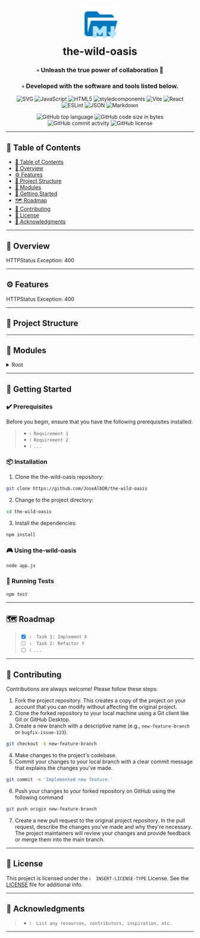 
<div align="center">
<h1 align="center">
<img src="https://raw.githubusercontent.com/PKief/vscode-material-icon-theme/ec559a9f6bfd399b82bb44393651661b08aaf7ba/icons/folder-markdown-open.svg" width="100" />
<br>the-wild-oasis
</h1>
<h3>◦ Unleash the true power of collaboration 🌴</h3>
<h3>◦ Developed with the software and tools listed below.</h3>

<p align="center">
<img src="https://img.shields.io/badge/SVG-FFB13B.svg?style&logo=SVG&logoColor=black" alt="SVG" />
<img src="https://img.shields.io/badge/JavaScript-F7DF1E.svg?style&logo=JavaScript&logoColor=black" alt="JavaScript" />
<img src="https://img.shields.io/badge/HTML5-E34F26.svg?style&logo=HTML5&logoColor=white" alt="HTML5" />
<img src="https://img.shields.io/badge/styledcomponents-DB7093.svg?style&logo=styled-components&logoColor=white" alt="styledcomponents" />
<img src="https://img.shields.io/badge/Vite-646CFF.svg?style&logo=Vite&logoColor=white" alt="Vite" />

<img src="https://img.shields.io/badge/React-61DAFB.svg?style&logo=React&logoColor=black" alt="React" />
<img src="https://img.shields.io/badge/ESLint-4B32C3.svg?style&logo=ESLint&logoColor=white" alt="ESLint" />
<img src="https://img.shields.io/badge/JSON-000000.svg?style&logo=JSON&logoColor=white" alt="JSON" />
<img src="https://img.shields.io/badge/Markdown-000000.svg?style&logo=Markdown&logoColor=white" alt="Markdown" />
</p>
<img src="https://img.shields.io/github/languages/top/JoseAlbDR/the-wild-oasis?style&color=5D6D7E" alt="GitHub top language" />
<img src="https://img.shields.io/github/languages/code-size/JoseAlbDR/the-wild-oasis?style&color=5D6D7E" alt="GitHub code size in bytes" />
<img src="https://img.shields.io/github/commit-activity/m/JoseAlbDR/the-wild-oasis?style&color=5D6D7E" alt="GitHub commit activity" />
<img src="https://img.shields.io/github/license/JoseAlbDR/the-wild-oasis?style&color=5D6D7E" alt="GitHub license" />
</div>

---

## 📒 Table of Contents
- [📒 Table of Contents](#-table-of-contents)
- [📍 Overview](#-overview)
- [⚙️ Features](#-features)
- [📂 Project Structure](#project-structure)
- [🧩 Modules](#modules)
- [🚀 Getting Started](#-getting-started)
- [🗺 Roadmap](#-roadmap)
- [🤝 Contributing](#-contributing)
- [📄 License](#-license)
- [👏 Acknowledgments](#-acknowledgments)

---


## 📍 Overview

HTTPStatus Exception: 400

---

## ⚙️ Features

HTTPStatus Exception: 400

---


## 📂 Project Structure




---

## 🧩 Modules

<details closed><summary>Root</summary>

| File                                                                                                                                 | Summary                                                                                                                                                                                                                                                                                                                                                                                                                                                                                                                                                                                                                                                                                                                                                                                                                                                                                                    |
| ---                                                                                                                                  | ---                                                                                                                                                                                                                                                                                                                                                                                                                                                                                                                                                                                                                                                                                                                                                                                                                                                                                                        |
| [.eslintrc.cjs](https://github.com/JoseAlbDR/the-wild-oasis/blob/main/.eslintrc.cjs)                                                 | The given code snippet exports a configuration object for ESLint, a popular JavaScript linter. It sets up the linting environment for a web browser and the latest ECMAScript version. The code extends recommended configurations for ESLint, React, React JSX runtime, and React hooks. It specifies the ESLint plugin to handle React components and the React version to be used.Additionally, it ignores certain patterns, enables the parsing of module-type sources, and configures specific rules. For example, it warns about unused variables, disables prop-types for React components, and warns about empty code blocks. It also includes the react-refresh plugin to handle HMR (Hot Module Replacement) for React components.Overall, the code provides a thorough configuration for ESLint to enforce best practices and catch possible issues during code development for React projects. |
| [index.html](https://github.com/JoseAlbDR/the-wild-oasis/blob/main/index.html)                                                       | This HTML code snippet sets up the basic structure of a webpage. It includes meta tags, links to fonts, a title, and a script tag to load the main JavaScript file. The content of the webpage will be rendered inside a div element with the id "root".                                                                                                                                                                                                                                                                                                                                                                                                                                                                                                                                                                                                                                                   |
| [vite.config.js](https://github.com/JoseAlbDR/the-wild-oasis/blob/main/vite.config.js)                                               | This code snippet sets up a Vite configuration by defining plugins to be used, with one plugin being React. The defineConfig function is used to export the configuration object for Vite.                                                                                                                                                                                                                                                                                                                                                                                                                                                                                                                                                                                                                                                                                                                 |
| [App.jsx](https://github.com/JoseAlbDR/the-wild-oasis/blob/main/src\App.jsx)                                                         | This code snippet sets up routing and context providers for a React application. It uses React Router DOM for navigation, React Query for handling API requests, and react-hot-toast for displaying toast notifications. The app layout and pages are defined, including protected routes for authenticated access. The code also configures the query client and provides a dark mode context.                                                                                                                                                                                                                                                                                                                                                                                                                                                                                                            |
| [main.jsx](https://github.com/JoseAlbDR/the-wild-oasis/blob/main/src\main.jsx)                                                       | The code initializes a React application by rendering the <App /> component in the "root" element of the webpage. It uses "StrictMode" to highlight potential issues in the application during development. The ReactDOM.createRoot() method is used to create the application root and the render() method is called to render the <App /> component within it.                                                                                                                                                                                                                                                                                                                                                                                                                                                                                                                                           |
| [DarkModeContext.jsx](https://github.com/JoseAlbDR/the-wild-oasis/blob/main/src\context\DarkModeContext.jsx)                         | The code snippet provides a DarkModeContext and DarkModeProvider component to manage dark mode status. It uses the useLocalStorageState hook to store and retrieve the dark mode state. The toggleDarkMode function updates the dark mode state when called. The useDarkMode custom hook retrieves the dark mode state and toggleDarkMode function from the context.                                                                                                                                                                                                                                                                                                                                                                                                                                                                                                                                       |
| [LoginForm.jsx](https://github.com/JoseAlbDR/the-wild-oasis/blob/main/src\features\authentication\LoginForm.jsx)                     | The provided code snippet contains a LoginForm component that renders a form with email and password inputs. It utilizes the react-hook-form library for form state management and validation. The login functionality is handled by the useLogin hook. Upon submission, the form data is sent to the login function, and a loading spinner is displayed on the submit button while the login process is in progress.                                                                                                                                                                                                                                                                                                                                                                                                                                                                                      |
| [LogOut.jsx](https://github.com/JoseAlbDR/the-wild-oasis/blob/main/src\features\authentication\LogOut.jsx)                           | This code snippet defines a functional component called LogOut. It imports ButtonIcon and SpinnerMini components from the UI folder, as well as the HiArrowRightOnRectangle icon from the react-icons library. It also imports the useLogout custom hook from a local file.Inside the function, it calls useLogout to retrieve the isLogingOut state and logout function. It renders a ButtonIcon, and depending on the state value, it displays either a SpinnerMini component or the HiArrowRightOnRectangle icon. The logout function is triggered when the ButtonIcon is clicked. The LogOut component is exported as a default.                                                                                                                                                                                                                                                                       |
| [SignupForm.jsx](https://github.com/JoseAlbDR/the-wild-oasis/blob/main/src\features\authentication\SignupForm.jsx)                   | The code snippet provides a signup form component using React Hook Form. It includes input fields for the user's full name, email, password, and password confirmation. The form validation is handled using the useForm hook and error messages are displayed if there are validation errors. The form submission is handled by calling the signup function from the useSignup hook with the user's information. The form also includes a cancel button and a button to create a new user, which displays a spinner if the user is signing in.                                                                                                                                                                                                                                                                                                                                                            |
| [UpdatePasswordForm.jsx](https://github.com/JoseAlbDR/the-wild-oasis/blob/main/src\features\authentication\UpdatePasswordForm.jsx)   | This code snippet is a React functional component that renders a form for updating a user's password. It uses the `react-hook-form` library for form handling and the `useUpdateUser` custom hook for updating user information. The form contains two password input fields with validation, a cancel button, and an update password button. When the form is submitted, it calls the `updateUser` function and resets the form on success.                                                                                                                                                                                                                                                                                                                                                                                                                                                               |
| [UpdateUserDataForm.jsx](https://github.com/JoseAlbDR/the-wild-oasis/blob/main/src\features\authentication\UpdateUserDataForm.jsx)   | The provided code snippet is a React component that renders a form for updating a user's data. It uses hooks like useState to manage the form state, as well as custom hooks like useUser and useUpdateUser to fetch and update user data. The form includes input fields for email, full name, and an avatar image. It also has buttons to cancel the update and submit it. If an update is in progress, a spinning loader is displayed.                                                                                                                                                                                                                                                                                                                                                                                                                                                                  |
| [useLogin.js](https://github.com/JoseAlbDR/the-wild-oasis/blob/main/src\features\authentication\useLogin.js)                         | This code snippet utilises React Query, React Router, and Toast to handle user login functionality. It makes use of the `useMutation` hook to handle the login operation, including success and error cases. On successful login, it updates the user data in the global query client, displays a success toast message, and navigates to the dashboard. In case of an error, it displays an error toast message.                                                                                                                                                                                                                                                                                                                                                                                                                                                                                          |
| [useLogout.js](https://github.com/JoseAlbDR/the-wild-oasis/blob/main/src\features\authentication\useLogout.js)                       | The provided code snippet defines a custom hook called "useLogout" that handles the logout functionality. It uses react-query hooks to perform a mutation, where the "logoutApi" function is executed. Upon successful logout, it redirects the user to the login page, shows a success toast notification, and removes all queries from the query client. The hook returns the loading state and the logout function.                                                                                                                                                                                                                                                                                                                                                                                                                                                                                     |
| [UserAvatar.jsx](https://github.com/JoseAlbDR/the-wild-oasis/blob/main/src\features\authentication\UserAvatar.jsx)                   | The code snippet provides a custom styled user avatar component. It imports the useUser hook to retrieve user data. The component renders an avatar image with a custom styling. It also displays the user's full name alongside the avatar image. The default image is used if no avatar image is available.                                                                                                                                                                                                                                                                                                                                                                                                                                                                                                                                                                                              |
| [useSignup.js](https://github.com/JoseAlbDR/the-wild-oasis/blob/main/src\features\authentication\useSignup.js)                       | This code snippet defines a custom hook called useSignup, which uses the useMutation hook from the react-query library to handle the signup functionality. It sends a POST request using the signupApi function from the apiAuth service. On success, it displays a success toast message and on error, it displays an error toast message. It returns the loading state (isSigningIn) and the signup function to be used in the component.                                                                                                                                                                                                                                                                                                                                                                                                                                                                |
| [useUpdateUser.js](https://github.com/JoseAlbDR/the-wild-oasis/blob/main/src\features\authentication\useUpdateUser.js)               | This code snippet defines a custom hook, useUpdateUser, that uses a mutation function to update a user's account information. It handles success and error cases by displaying appropriate toast notifications and updating the query data. The hook returns the updateUser function and a boolean indicating if an update is in progress.                                                                                                                                                                                                                                                                                                                                                                                                                                                                                                                                                                 |
| [useUser.js](https://github.com/JoseAlbDR/the-wild-oasis/blob/main/src\features\authentication\useUser.js)                           | The code uses the React Query library to handle data fetching and querying. The useUser hook fetches the current user data using the getCurrentUser function from the apiAuth service. It returns isLoadingUser state to indicate if user data is loading, user data itself, and a boolean flag to check if the user is authenticated based on their role.                                                                                                                                                                                                                                                                                                                                                                                                                                                                                                                                                 |
| [BookingDataBox.jsx](https://github.com/JoseAlbDR/the-wild-oasis/blob/main/src\features\bookings\BookingDataBox.jsx)                 | The code snippet is a React component called `BookingDataBox` that receives a `booking` object as props. It renders a section displaying booking information such as cabin details, guest information, price breakdown, and booking date. The component utilizes various styled components from `styled-components` library and other utility functions for formatting and calculations from external helper files.                                                                                                                                                                                                                                                                                                                                                                                                                                                                                        |
| [BookingDetail.jsx](https://github.com/JoseAlbDR/the-wild-oasis/blob/main/src\features\bookings\BookingDetail.jsx)                   | This code snippet is a React component called "BookingDetail". It imports various UI components and custom hooks. It fetches booking data and renders it along with buttons for different booking statuses. The component also includes a delete modal and a back button. It uses styled-components for styling and react-router-dom for navigation.                                                                                                                                                                                                                                                                                                                                                                                                                                                                                                                                                       |
| [BookingRow.jsx](https://github.com/JoseAlbDR/the-wild-oasis/blob/main/src\features\bookings\BookingRow.jsx)                         | The provided code snippet is a functional component that renders a row in a booking table. It displays information about a booking such as the cabin name, guest details, booking dates, status, and total price. It also provides functionalities like checking in, checking out, and deleting a booking.                                                                                                                                                                                                                                                                                                                                                                                                                                                                                                                                                                                                 |
| [BookingTable.jsx](https://github.com/JoseAlbDR/the-wild-oasis/blob/main/src\features\bookings\BookingTable.jsx)                     | The provided code snippet creates a BookingTable component that fetches bookings data using the useBookings custom hook. It handles loading state and renders a Spinner component if data is still loading. If there are no bookings available, an Empty component is rendered with the resource name. If bookings are available, it renders a Table component with table headers and the booking rows using the BookingRow component. It also includes a Pagination component for navigating the table.                                                                                                                                                                                                                                                                                                                                                                                                   |
| [BookingTableOperations.jsx](https://github.com/JoseAlbDR/the-wild-oasis/blob/main/src\features\bookings\BookingTableOperations.jsx) | The code snippet includes components for filtering and sorting a table. There is a Filter component that allows filtering by status, and a SortBy component that allows sorting by date or amount. These components are wrapped inside a TableOperations component.                                                                                                                                                                                                                                                                                                                                                                                                                                                                                                                                                                                                                                        |
| [useBooking.js](https://github.com/JoseAlbDR/the-wild-oasis/blob/main/src\features\bookings\useBooking.js)                           | The code snippet exports a custom hook called useBooking that utilizes the react-query library. It retrieves a booking details using the provided bookingId parameter from the URL. The hook returns the loading status, booking data, and error state.                                                                                                                                                                                                                                                                                                                                                                                                                                                                                                                                                                                                                                                    |
| [useBookings.js](https://github.com/JoseAlbDR/the-wild-oasis/blob/main/src\features\bookings\useBookings.js)                         | This code snippet uses React Query to handle querying and caching of booking data. It utilizes filter, sort, and pagination functionalities based on search parameters from the URL. It also includes pre-fetching of data for optimized performance. The function returns the loading status, bookings data, error status, and the total count of bookings.                                                                                                                                                                                                                                                                                                                                                                                                                                                                                                                                               |
| [useDeleteBooking.js](https://github.com/JoseAlbDR/the-wild-oasis/blob/main/src\features\bookings\useDeleteBooking.js)               | The provided code snippet implements a custom hook called'useDeleteBooking'. This hook uses react-query to handle deleting a booking from the API. It performs a mutation with the'deleteBookingApi' function, which is triggered by the'deleteBooking' function returned by the hook. If the mutation is successful, it displays a success toast message and invalidates the'bookings' query in the query cache. Finally, it navigates the user to the bookings page.                                                                                                                                                                                                                                                                                                                                                                                                                                     |
| [AddCabin.jsx](https://github.com/JoseAlbDR/the-wild-oasis/blob/main/src\features\cabins\AddCabin.jsx)                               | This code snippet represents a component called AddCabin that renders a Modal component. It includes a Button for triggering the modal to open. The modal contains a CreateCabinForm component, allowing users to create a new cabin.                                                                                                                                                                                                                                                                                                                                                                                                                                                                                                                                                                                                                                                                      |
| [CabinRow-v1.jsx](https://github.com/JoseAlbDR/the-wild-oasis/blob/main/src\features\cabins\CabinRow-v1.jsx)                         | This code snippet defines a component called "CabinRow", which renders a row in a table. It includes styled components for various elements and utilizes hooks for deleting and creating cabin data. It also includes functionality for duplicating cabins and displaying a modal for updating or deleting a cabin.                                                                                                                                                                                                                                                                                                                                                                                                                                                                                                                                                                                        |
| [CabinRow.jsx](https://github.com/JoseAlbDR/the-wild-oasis/blob/main/src\features\cabins\CabinRow.jsx)                               | This code snippet is a React component called "CabinRow" that represents a row in a table, displaying information about a cabin. It uses styled-components for styling and imports icons from react-icons library. It also imports helper functions for formatting currency and custom hooks for deleting and creating cabins. It renders the cabin information and provides options to duplicate, edit, or delete the cabin through modal windows and menus.                                                                                                                                                                                                                                                                                                                                                                                                                                              |
| [CabinTable-v1.jsx](https://github.com/JoseAlbDR/the-wild-oasis/blob/main/src\features\cabins\CabinTable-v1.jsx)                     | This code snippet imports necessary dependencies, defines styled components for a table, and implements a `CabinTable` functional component. It utilizes the `useQuery` hook from React Query to fetch cabin data asynchronously. It renders a loading spinner while fetching the data and displays a table with cabin details once the data is fetched successfully.                                                                                                                                                                                                                                                                                                                                                                                                                                                                                                                                      |
| [CabinTable-v2.jsx](https://github.com/JoseAlbDR/the-wild-oasis/blob/main/src\features\cabins\CabinTable-v2.jsx)                     | The provided code snippet is a React component called CabinTable. It renders a table of cabins fetched from the server using the useCabins hook. It also includes a TableHeader component for the table header and CabinRow components for each cabin entry. If data is still loading, a Spinner component is rendered.                                                                                                                                                                                                                                                                                                                                                                                                                                                                                                                                                                                    |
| [CabinTable.jsx](https://github.com/JoseAlbDR/the-wild-oasis/blob/main/src\features\cabins\CabinTable.jsx)                           | The provided code snippet is a functional component that displays a table of cabins. It fetches cabin data, filters and sorts the cabins based on search parameters, and renders the filtered and sorted cabins in a table format. It also handles loading, error, and empty data states.                                                                                                                                                                                                                                                                                                                                                                                                                                                                                                                                                                                                                  |
| [CabinTableOperations.jsx](https://github.com/JoseAlbDR/the-wild-oasis/blob/main/src\features\cabins\CabinTableOperations.jsx)       | The provided code snippet includes the component "CabinTableOperations" which renders a user interface (UI) component called "TableOperations". Inside the "TableOperations", there are two additional UI components, "Filter" and "SortBy", which allow users to filter and sort data based on different criteria. The Filter component provides options to filter data based on discounts, while the SortBy component provides options to sort data based on different fields such as name, price, and capacity.                                                                                                                                                                                                                                                                                                                                                                                         |
| [CreateCabinForm-v1.jsx](https://github.com/JoseAlbDR/the-wild-oasis/blob/main/src\features\cabins\CreateCabinForm-v1.jsx)           | This code snippet is a React component that represents a form for creating a cabin. It uses various UI components like Input, Form, Button, FileInput, and Textarea. It also uses React Hook Form for handling form inputs and validation. The form data is then submitted using a mutation function from React Query library, which calls an API to add the cabin. After a successful submission, a success toast message is displayed and the form is reset. Any errors during submission are displayed as toast error messages.                                                                                                                                                                                                                                                                                                                                                                         |
| [CreateCabinForm.jsx](https://github.com/JoseAlbDR/the-wild-oasis/blob/main/src\features\cabins\CreateCabinForm.jsx)                 | The provided code snippet is a React component that represents a form for creating or editing a cabin. It uses the react-hook-form library for form handling. The form includes input fields for cabin name, maximum capacity, regular price, discount, description, and cabin photo. It also utilizes custom hooks for creating and updating a cabin. The form includes error handling and submission actions for either creating a new cabin or updating an existing one.                                                                                                                                                                                                                                                                                                                                                                                                                                |
| [DeleteCabin.jsx](https://github.com/JoseAlbDR/the-wild-oasis/blob/main/src\features\cabins\DeleteCabin.jsx)                         | The provided code snippet is a React component called DeleteCabin. It renders a button with a trashcan icon, wrapped in a Modal.Open component that triggers a modal window. When the modal window opens, it displays the ConfirmDelete component, which accepts props for the cabin name, delete confirmation callback, and a disabled state. This component is intended to be used for deleting a cabin and provides a user interface for confirming the deletion.                                                                                                                                                                                                                                                                                                                                                                                                                                       |
| [UpdateCabin.jsx](https://github.com/JoseAlbDR/the-wild-oasis/blob/main/src\features\cabins\UpdateCabin.jsx)                         | The code snippet imports necessary components and renders a button with a pencil icon. When clicked, it opens a modal window with a form to edit a cabin's details. The form receives the cabin data as a prop.                                                                                                                                                                                                                                                                                                                                                                                                                                                                                                                                                                                                                                                                                            |
| [useCabins.js](https://github.com/JoseAlbDR/the-wild-oasis/blob/main/src\features\cabins\useCabins.js)                               | The code snippet utilizes the `useQuery` hook from `react-query` to fetch cabin data from a remote API using the `getCabins` function. It returns an object containing three properties: `isLoading` indicating if the data is being fetched, `cabins` containing the fetched cabin data, and `isError` indicating if there was an error during the fetching process.                                                                                                                                                                                                                                                                                                                                                                                                                                                                                                                                      |
| [useCreateCabin.js](https://github.com/JoseAlbDR/the-wild-oasis/blob/main/src\features\cabins\useCreateCabin.js)                     | The code snippet is a custom hook called `useCreateCabin`. It uses `useMutation` from the `react-query` library to handle creating a new cabin. The `createCabin` function can be called to initiate the mutation. On success, it displays a success toast and triggers a refetch of cabin data to update the component. On error, it displays an error toast. The hook returns an `isCreating` boolean and the `createCabin` function.                                                                                                                                                                                                                                                                                                                                                                                                                                                                    |
| [useDeleteCabin.js](https://github.com/JoseAlbDR/the-wild-oasis/blob/main/src\features\cabins\useDeleteCabin.js)                     | This code snippet defines a custom hook called `useDeleteCabin` that handles the logic for deleting a cabin. It uses `useMutation` from `react-query` to handle the API request for deleting a cabin. Upon success, it displays a success toast message and invalidates the "cabins" query to refetch the data. On error, it displays an error toast message. The hook returns the `isDeleting` loading state and the `deleteCabin` mutation function.                                                                                                                                                                                                                                                                                                                                                                                                                                                     |
| [useUpdateCabin.js](https://github.com/JoseAlbDR/the-wild-oasis/blob/main/src\features\cabins\useUpdateCabin.js)                     | This code snippet defines a custom hook called useUpdateCabin, which utilizes react-query to handle cabin updates. It sets up a mutation for updating a cabin using the addUpdateCabinApi function. Once the mutation is successful, it displays a success message and triggers a refetch of cabin data to rerender the component. If an error occurs, it displays an error message. The hook returns the loading state and the updateCabin function.                                                                                                                                                                                                                                                                                                                                                                                                                                                      |
| [CheckinBooking.jsx](https://github.com/JoseAlbDR/the-wild-oasis/blob/main/src\features\check-in-out\CheckinBooking.jsx)             | The code snippet is a React component that handles the check-in process for a booking. It fetches booking data and settings, allows users to add breakfast and confirm payment, and handles the check-in action. The component includes UI elements like headings, buttons, checkboxes, and a spinner for loading states.                                                                                                                                                                                                                                                                                                                                                                                                                                                                                                                                                                                  |
| [CheckoutButton.jsx](https://github.com/JoseAlbDR/the-wild-oasis/blob/main/src\features\check-in-out\CheckoutButton.jsx)             | This code snippet is creating a CheckoutButton component that allows users to check out a booking. It utilizes the useCheckout hook to get the isCheckingOut status and the checkOutBooking function. When the button is clicked, the handleCheckout function is executed, which calls the checkOutBooking function with the bookingId. The button is disabled when the checkout process is in progress.                                                                                                                                                                                                                                                                                                                                                                                                                                                                                                   |
| [TodayActivity.jsx](https://github.com/JoseAlbDR/the-wild-oasis/blob/main/src\features\check-in-out\TodayActivity.jsx)               | This code snippet defines a React component called "Today" which renders a styled container with a heading. The container has a background color, border, and padding. It also contains a list with scroll functionality and a styled paragraph for displaying a message when no activity is present. The component is exported as the default export.                                                                                                                                                                                                                                                                                                                                                                                                                                                                                                                                                     |
| [TodayItem.jsx](https://github.com/JoseAlbDR/the-wild-oasis/blob/main/src\features\check-in-out\TodayItem.jsx)                       | The code snippet uses the styled-components library to create a styled li element called StyledTodayItem. It defines a grid layout with specific column widths, sets font size and padding, and adds border styles. It also adds a Guest styled div within the StyledTodayItem.                                                                                                                                                                                                                                                                                                                                                                                                                                                                                                                                                                                                                            |
| [useCheckIn.js](https://github.com/JoseAlbDR/the-wild-oasis/blob/main/src\features\check-in-out\useCheckIn.js)                       | The code snippet is a custom hook called "useCheckIn" that facilitates the check-in functionality for a booking. It utilizes the React Query library to handle mutations. When the check-in is successful, it displays a success message using the react-hot-toast library, invalidates all active queries, and navigates to the homepage. Any errors during the check-in process are displayed as error messages.                                                                                                                                                                                                                                                                                                                                                                                                                                                                                         |
| [useCheckout.js](https://github.com/JoseAlbDR/the-wild-oasis/blob/main/src\features\check-in-out\useCheckout.js)                     | The provided code snippet enables the use of a checkout feature in a React application. It utilizes the react-query library by using the useMutation and useQueryClient hooks. It defines a mutation function to update a booking status to "checked-out" and provides success and error callbacks. When the mutation is successful, it displays a success toast notification, invalidates the active queries, and updates the UI accordingly. Finally, it returns the status and function for checking out a booking.                                                                                                                                                                                                                                                                                                                                                                                     |
| [DashboardBox.jsx](https://github.com/JoseAlbDR/the-wild-oasis/blob/main/src\features\dashboard\DashboardBox.jsx)                    | The code snippet defines a styled component called "DashboardBox" using the CSS-in-JS library, styled-components. It creates a box with a grey background, border, and rounded corners. It has padding, flexbox properties for column direction, and a gap between child elements. It serves as a reusable component for building dashboard layouts.                                                                                                                                                                                                                                                                                                                                                                                                                                                                                                                                                       |
| [DashboardFilter.jsx](https://github.com/JoseAlbDR/the-wild-oasis/blob/main/src\features\dashboard\DashboardFilter.jsx)              | The code snippet exports and renders a DashboardFilter component, which utilizes the Filter component imported from the'ui/Filter' module. The DashboardFilter component displays a filter with three options: Last 7 days, Last 30 days, and Last 90 days. The selected option is determined by the'filterField' prop, which is set to'last'.                                                                                                                                                                                                                                                                                                                                                                                                                                                                                                                                                             |
| [DashboardLayout.jsx](https://github.com/JoseAlbDR/the-wild-oasis/blob/main/src\features\dashboard\DashboardLayout.jsx)              | This code snippet uses the styled-components library to define a CSS-in-JS styled div component. It sets the display property to grid and defines a 4-column grid layout. The grid also has three rows, with the second row having a fixed height of 34rem. The gap between grid items is set to 2.4rem.                                                                                                                                                                                                                                                                                                                                                                                                                                                                                                                                                                                                   |
| [DurationChart.jsx](https://github.com/JoseAlbDR/the-wild-oasis/blob/main/src\features\dashboard\DurationChart.jsx)                  | The code snippet defines a styled component called ChartBox, which represents a styled container element. It also includes two arrays, startDataLight and startDataDark, which contain data for a chart. The prepareData function is used to manipulate the data and return a new array based on a given input array of stays.                                                                                                                                                                                                                                                                                                                                                                                                                                                                                                                                                                             |
| [SalesChart.jsx](https://github.com/JoseAlbDR/the-wild-oasis/blob/main/src\features\dashboard\SalesChart.jsx)                        | The code snippet imports styled components and a DashboardBox component. It then creates a styled component called StyledSalesChart by applying custom styles to the DashboardBox component. It also defines fake data for sales and extra sales. Lastly, it sets colors based on the dark mode flag.                                                                                                                                                                                                                                                                                                                                                                                                                                                                                                                                                                                                      |
| [Stat.jsx](https://github.com/JoseAlbDR/the-wild-oasis/blob/main/src\features\dashboard\Stat.jsx)                                    | This code snippet defines a reusable component called "Stat" using the styled-components library. The component consists of a styled div with a grid layout and three nested styled components: Icon, Title, and Value. Each component has its own styling properties. The Stat component takes in props for icon, title, value, and color, and renders them within the styled div.                                                                                                                                                                                                                                                                                                                                                                                                                                                                                                                        |
| [UpdateSettingsForm.jsx](https://github.com/JoseAlbDR/the-wild-oasis/blob/main/src\features\settings\UpdateSettingsForm.jsx)         | The code snippet provides a form for updating various settings. It utilizes custom hooks for fetching and updating settings. The form disables inputs if settings are being updated or loading, populates inputs with default values from settings, and triggers an update when inputs are blurred. A loader is displayed while settings are being fetched.                                                                                                                                                                                                                                                                                                                                                                                                                                                                                                                                                |
| [useSettings.js](https://github.com/JoseAlbDR/the-wild-oasis/blob/main/src\features\settings\useSettings.js)                         | This code snippet utilizes the useQuery hook from the @tanstack/react-query library to fetch settings data from an API. It manages loading, settings, and error states, and returns them as an object. It encapsulates the functionality of retrieving and handling settings data.                                                                                                                                                                                                                                                                                                                                                                                                                                                                                                                                                                                                                         |
| [useUpdateSettings.js](https://github.com/JoseAlbDR/the-wild-oasis/blob/main/src\features\settings\useUpdateSettings.js)             | This code snippet offers a custom hook called useUpdateSetting, which handles the process of updating a setting and displaying success/error notifications. It uses the react-query library for making the mutation call and managing the state. The onSuccess callback updates the UI with a success toast message and triggers a refetch of the data to render the component. The onError callback displays an error toast message. The hook returns the `isUpdating` boolean to indicate if the update is in progress and the `updateSetting` function for initiating the update.                                                                                                                                                                                                                                                                                                                       |
| [useCloseModal.js](https://github.com/JoseAlbDR/the-wild-oasis/blob/main/src\hooks\useCloseModal.js)                                 | The code snippet defines a custom React hook called useCloseModal. It takes a handler function as a parameter to be called when a click event occurs outside of a specific modal component. It also takes an optional parameter to determine whether the click event should be listened for in the capturing phase or not.Inside the useEffect hook, a click event listener is added to the document. When a click event happens, the code checks if the event target is not within the modal component. If it is not, the handler function is called.Finally, the useEffect hook returns a modalRef (a reference to the modal component) that can be used within other React components.                                                                                                                                                                                                                  |
| [useLocalStorageState.js](https://github.com/JoseAlbDR/the-wild-oasis/blob/main/src\hooks\useLocalStorageState.js)                   | This code snippet defines a custom hook called useLocalStorageState that provides a persistent state by synchronizing a value with the localStorage. It initializes the state with a value stored in localStorage (if available) or with an initial value. It also updates the localStorage with the new value whenever the state changes. Finally, it returns the current value and a function to update it.                                                                                                                                                                                                                                                                                                                                                                                                                                                                                              |
| [useMoveBack.js](https://github.com/JoseAlbDR/the-wild-oasis/blob/main/src\hooks\useMoveBack.js)                                     | The provided code snippet defines a custom hook named `useMoveBack`, which uses the `useNavigate` hook from the `react-router-dom` library. It returns a function that navigates the user back one step in their browsing history when called.                                                                                                                                                                                                                                                                                                                                                                                                                                                                                                                                                                                                                                                             |
| [useUrl.js](https://github.com/JoseAlbDR/the-wild-oasis/blob/main/src\hooks\useUrl.js)                                               | The code snippet provides a custom hook called "useUrl" that helps in managing URL parameters in a React application. It uses the react-router-dom library's useSearchParams hook to access and modify the query parameters in the URL.-The getUrl function retrieves the value of a specified query parameter from the URL, using a provided default value if not found.-The setUrl function allows updating the value of a specified query parameter in the URL, modifying it and triggering a refresh.                                                                                                                                                                                                                                                                                                                                                                                                  |
| [Account.jsx](https://github.com/JoseAlbDR/the-wild-oasis/blob/main/src\pages\Account.jsx)                                           | The code snippet creates a component called "Account" that displays a heading and two forms for updating user data and password. It imports other components for the UI and feature functionalities.                                                                                                                                                                                                                                                                                                                                                                                                                                                                                                                                                                                                                                                                                                       |
| [Booking.jsx](https://github.com/JoseAlbDR/the-wild-oasis/blob/main/src\pages\Booking.jsx)                                           | The code snippet exports a function component called "Booking", which renders the "BookingDetail" component from the bookings feature.                                                                                                                                                                                                                                                                                                                                                                                                                                                                                                                                                                                                                                                                                                                                                                     |
| [Bookings.jsx](https://github.com/JoseAlbDR/the-wild-oasis/blob/main/src\pages\Bookings.jsx)                                         | This code exports a component called Bookings, which renders a heading and a table containing booking data. It includes other custom components such as Heading, Row, BookingTable, and BookingTableOperations to achieve the desired functionality.                                                                                                                                                                                                                                                                                                                                                                                                                                                                                                                                                                                                                                                       |
| [Cabins.jsx](https://github.com/JoseAlbDR/the-wild-oasis/blob/main/src\pages\Cabins.jsx)                                             | The code snippet represents a component called "Cabins" which displays a heading "All cabins" along with operations related to the cabin table. It also renders a table to display cabin information and a form to add a new cabin.                                                                                                                                                                                                                                                                                                                                                                                                                                                                                                                                                                                                                                                                        |
| [Checkin.jsx](https://github.com/JoseAlbDR/the-wild-oasis/blob/main/src\pages\Checkin.jsx)                                           | This code is importing and rendering the CheckinBooking component within the Checkin function component. The Checkin component serves as a wrapper for the CheckinBooking component, allowing it to be easily reused and rendered in other parts of the application.                                                                                                                                                                                                                                                                                                                                                                                                                                                                                                                                                                                                                                       |
| [Dashboard.jsx](https://github.com/JoseAlbDR/the-wild-oasis/blob/main/src\pages\Dashboard.jsx)                                       | The code snippet is a functional component that renders a dashboard containing a Heading component with the text "Dashboard" and a paragraph element containing the text "TEST". The Dashboard component is exported as the default export.                                                                                                                                                                                                                                                                                                                                                                                                                                                                                                                                                                                                                                                                |
| [Login.jsx](https://github.com/JoseAlbDR/the-wild-oasis/blob/main/src\pages\Login.jsx)                                               | The provided code snippet is a React component that represents a login page layout. It uses styled-components to define the layout styles. It includes a logo, a heading, and a login form as its children components. This layout is designed to be responsive and has a minimum height of the viewport.                                                                                                                                                                                                                                                                                                                                                                                                                                                                                                                                                                                                  |
| [PageNotFound.jsx](https://github.com/JoseAlbDR/the-wild-oasis/blob/main/src\pages\PageNotFound.jsx)                                 | This code creates a PageNotFound component that displays a styled page with a message and a button. It uses styled-components and a custom hook called useMoveBack. When the button is clicked, it calls the moveBack function from the custom hook.                                                                                                                                                                                                                                                                                                                                                                                                                                                                                                                                                                                                                                                       |
| [Settings.jsx](https://github.com/JoseAlbDR/the-wild-oasis/blob/main/src\pages\Settings.jsx)                                         | This code snippet exports a component called "Settings", which displays a heading and a form for updating hotel settings within a "Row" container component.                                                                                                                                                                                                                                                                                                                                                                                                                                                                                                                                                                                                                                                                                                                                               |
| [Users.jsx](https://github.com/JoseAlbDR/the-wild-oasis/blob/main/src\pages\Users.jsx)                                               | The code snippet imports the SignupForm and Heading components. It then defines a NewUsers functional component that displays a heading and renders the SignupForm component. This component is responsible for allowing users to create a new account.                                                                                                                                                                                                                                                                                                                                                                                                                                                                                                                                                                                                                                                    |
| [apiAuth.js](https://github.com/JoseAlbDR/the-wild-oasis/blob/main/src\services\apiAuth.js)                                          | The provided code snippet exports functions for user authentication and profile management using the Supabase API. It includes functions for user signup, login, retrieving the current user, logout, and updating user information, including the user's password, full name, and avatar. It also handles uploading the avatar to Supabase storage and updating the user's avatar in their profile.                                                                                                                                                                                                                                                                                                                                                                                                                                                                                                       |
| [apiBookings.js](https://github.com/JoseAlbDR/the-wild-oasis/blob/main/src\services\apiBookings.js)                                  | This code snippet provides functions to interact with a Supabase database, allowing users to retrieve, create, update, and delete bookings. It also includes functions to retrieve bookings based on specific criteria such as date and activity status.                                                                                                                                                                                                                                                                                                                                                                                                                                                                                                                                                                                                                                                   |
| [apiCabins.js](https://github.com/JoseAlbDR/the-wild-oasis/blob/main/src\services\apiCabins.js)                                      | This code snippet provides functionalities for retrieving, deleting, and adding/updating cabins using Supabase. It fetches cabins data, deletes a cabin by ID, and creates/updates a cabin with an image. Additionally, it handles image uploading using Supabase storage. The functions throw appropriate error messages if there are any issues with these operations.                                                                                                                                                                                                                                                                                                                                                                                                                                                                                                                                   |
| [apiSettings.js](https://github.com/JoseAlbDR/the-wild-oasis/blob/main/src\services\apiSettings.js)                                  | The provided code snippet consists of two functions.-The `getSettings()` function retrieves the settings data from a Supabase database by querying the "settings" table and returns the data. If an error occurs, it throws an error message.-The `updateSetting()` function updates a specific setting in the Supabase database by taking in a newSetting object, clearing any pending setting updates, and executing an update query on the "settings" table. It then returns the updated data. If an error occurs, it throws an error message.                                                                                                                                                                                                                                                                                                                                                          |
| [supabase.js](https://github.com/JoseAlbDR/the-wild-oasis/blob/main/src\services\supabase.js)                                        | Exception:                                                                                                                                                                                                                                                                                                                                                                                                                                                                                                                                                                                                                                                                                                                                                                                                                                                                                                 |
| [GlobalStyles.js](https://github.com/JoseAlbDR/the-wild-oasis/blob/main/src\styles\GlobalStyles.js)                                  | This code snippet defines global styles using styled-components. It sets color variables, shadows, and border radius, and applies styles to various HTML elements. It also includes styles for dark mode. The code allows for easy customization and consistent styling throughout the application.                                                                                                                                                                                                                                                                                                                                                                                                                                                                                                                                                                                                        |
| [AppLayout.jsx](https://github.com/JoseAlbDR/the-wild-oasis/blob/main/src\ui\AppLayout.jsx)                                          | The code snippet defines an "AppLayout" component that includes a header, sidebar, and a main content area. It uses styled components for styling. The main content area contains a container component that wraps the dynamic content rendered using the React Router "Outlet" component.                                                                                                                                                                                                                                                                                                                                                                                                                                                                                                                                                                                                                 |
| [Button.jsx](https://github.com/JoseAlbDR/the-wild-oasis/blob/main/src\ui\Button.jsx)                                                | This code snippet defines a styled button component using styled-components library. It provides different sizes and variations, i.e. primary, secondary, and danger. The default variation is set to primary and the default size is set to medium. The component uses CSS-in-JS to apply the selected size and variation styles to the button element.                                                                                                                                                                                                                                                                                                                                                                                                                                                                                                                                                   |
| [ButtonGroup.jsx](https://github.com/JoseAlbDR/the-wild-oasis/blob/main/src\ui\ButtonGroup.jsx)                                      | The code snippet defines a styled-components component called ButtonGroup. It is a styled div that uses flexbox to display its child elements with a gap of 1.2rem, and aligns them to the right of the container.                                                                                                                                                                                                                                                                                                                                                                                                                                                                                                                                                                                                                                                                                         |
| [ButtonIcon.jsx](https://github.com/JoseAlbDR/the-wild-oasis/blob/main/src\ui\ButtonIcon.jsx)                                        | The code snippet provides a styled button component, ButtonIcon, using styled-components. It has no background or border, padding, rounded border radius, and transitions on all properties for a smooth hover effect. It also contains an SVG icon with specific styling.                                                                                                                                                                                                                                                                                                                                                                                                                                                                                                                                                                                                                                 |
| [ButtonText.jsx](https://github.com/JoseAlbDR/the-wild-oasis/blob/main/src\ui\ButtonText.jsx)                                        | This code snippet is a styled-components component that creates a button with customizable styling. It sets the text color, font weight, alignment, transition, and border properties. On hover or active states, the text color changes. The component is exportable for use throughout the application.                                                                                                                                                                                                                                                                                                                                                                                                                                                                                                                                                                                                  |
| [Checkbox.jsx](https://github.com/JoseAlbDR/the-wild-oasis/blob/main/src\ui\Checkbox.jsx)                                            | This code snippet defines a reusable Checkbox component using styled-components. It renders a checkbox input and a label, providing options for setting the checked state, handling onChange events, specifying disabled state, and adding a unique ID. The component is styled to have a flex layout with specified dimensions and appearance.                                                                                                                                                                                                                                                                                                                                                                                                                                                                                                                                                            |
| [ConfirmDelete.jsx](https://github.com/JoseAlbDR/the-wild-oasis/blob/main/src\ui\ConfirmDelete.jsx)                                  | This code snippet is defining a React component called `ConfirmDelete`. It uses the `styled-components` library to style the component. The component renders a confirmation message, with a heading, paragraph, and two buttons for canceling or confirming a delete operation. The component accepts props for the resource name, confirmation and cancel actions, as well as styling and state for the buttons.                                                                                                                                                                                                                                                                                                                                                                                                                                                                                         |
| [DarkModeToggle.jsx](https://github.com/JoseAlbDR/the-wild-oasis/blob/main/src\ui\DarkModeToggle.jsx)                                | This code snippet renders a button icon that represents the current Dark Mode state. It imports the `useDarkMode` hook from a Dark Mode context and receives the `isDarkMode` flag and the `toggleDarkMode` function. The button icon switches between a moon icon and a sun icon, depending on the Dark Mode state. Clicking on the icon triggers the `toggleDarkMode` function to switch the Dark Mode state.                                                                                                                                                                                                                                                                                                                                                                                                                                                                                            |
| [DataItem.jsx](https://github.com/JoseAlbDR/the-wild-oasis/blob/main/src\ui\DataItem.jsx)                                            | This code snippet defines a component called DataItem that displays a label, an icon, and some children components. It utilizes the styled-components library to create styled UI elements, such as a container div and a label span with specified styles. The DataItem component renders these styled elements with the provided icon, label, and children props.                                                                                                                                                                                                                                                                                                                                                                                                                                                                                                                                        |
| [Empty.jsx](https://github.com/JoseAlbDR/the-wild-oasis/blob/main/src\ui\Empty.jsx)                                                  | The code snippet exports a functional component named Empty. It takes a prop named "resource" and returns a <p> element with a message indicating that no resource could be found, with the specific resource name dynamically inserted into the message.                                                                                                                                                                                                                                                                                                                                                                                                                                                                                                                                                                                                                                                  |
| [ErrorFallback.jsx](https://github.com/JoseAlbDR/the-wild-oasis/blob/main/src\ui\ErrorFallback.jsx)                                  | The code snippet defines two styled components using styled-components library.-StyledErrorFallback component sets styles for a main container, including height, background color, and flex layout.-Box component styles a box container, with background color, border, padding, flex properties, and styling for heading and paragraph elements.                                                                                                                                                                                                                                                                                                                                                                                                                                                                                                                                                        |
| [FileInput.jsx](https://github.com/JoseAlbDR/the-wild-oasis/blob/main/src\ui\FileInput.jsx)                                          | The provided code snippet creates a styled file input component using styled-components library. It sets the font size and border radius of the input element. It also styles the file selector button with custom font, padding, color, and background. The hover effect changes the background color. The component is exported for use in other modules.                                                                                                                                                                                                                                                                                                                                                                                                                                                                                                                                                |
| [Filter.jsx](https://github.com/JoseAlbDR/the-wild-oasis/blob/main/src\ui\Filter.jsx)                                                | This code snippet defines a styled filter component. It uses styled-components and react-router-dom to create a filter UI with buttons. The filter component manages state using the useSearchParams and useUrl hooks, and updates the URLSearchParams object based on user interaction. The buttons change their styles based on their active state and handle click events to update the filter value.                                                                                                                                                                                                                                                                                                                                                                                                                                                                                                   |
| [Flag.jsx](https://github.com/JoseAlbDR/the-wild-oasis/blob/main/src\ui\Flag.jsx)                                                    | The code defines a styled component called "Flag" that is an image with a maximum width of 2rem, a border radius, and a border.                                                                                                                                                                                                                                                                                                                                                                                                                                                                                                                                                                                                                                                                                                                                                                            |
| [Form.jsx](https://github.com/JoseAlbDR/the-wild-oasis/blob/main/src\ui\Form.jsx)                                                    | The code snippet exports a styled form component using the "styled-components" library. It accepts a "type" prop to define different styles. If "type" is "regular", it applies padding, background color, border, and border radius styles. If "type" is "modal", it sets the width to be 80rem. Other common styles like overflow and font size are applied to both "regular" and "modal" types. The default type is "regular".                                                                                                                                                                                                                                                                                                                                                                                                                                                                          |
| [FormRow.jsx](https://github.com/JoseAlbDR/the-wild-oasis/blob/main/src\ui\FormRow.jsx)                                              | The code snippet defines a styled component called `StyledFormRow` that represents a form row. It sets up the layout using grid, includes responsive padding and border styles, and includes special styles for form rows containing buttons. Additionally, it defines `Label` and `Error` styled components. The `FormRow` function component can be used to render a form row, including an optional label, child content, and an error message.                                                                                                                                                                                                                                                                                                                                                                                                                                                         |
| [FormRowVertical.jsx](https://github.com/JoseAlbDR/the-wild-oasis/blob/main/src\ui\FormRowVertical.jsx)                              | This code snippet defines a styled component called "StyledFormRow" that displays its children in a vertical column layout with defined styling. It also defines two additional styled components, "Label" and "Error", for displaying labels and error messages. The main function, "FormRowVertical", renders the "StyledFormRow" component along with an optional label and error message. Overall, this code snippet provides a reusable component for creating vertical form rows with custom styling.                                                                                                                                                                                                                                                                                                                                                                                                |
| [Header.jsx](https://github.com/JoseAlbDR/the-wild-oasis/blob/main/src\ui\Header.jsx)                                                | This code snippet exports the'Header' component, which represents a header section of a web page. It renders a styled header with a UserAvatar component on the left and a HeaderMenu component on the right. The header has specific styles applied to it using styled-components.                                                                                                                                                                                                                                                                                                                                                                                                                                                                                                                                                                                                                        |
| [HeaderMenu.jsx](https://github.com/JoseAlbDR/the-wild-oasis/blob/main/src\ui\HeaderMenu.jsx)                                        | The code snippet defines the HeaderMenu component, which includes a styled list of menu items. It contains a user icon button that navigates to the account page when clicked, a dark mode toggle button, and a log out button. The component uses relevant imports and hooks from React and styled-components libraries to achieve the desired functionalities.                                                                                                                                                                                                                                                                                                                                                                                                                                                                                                                                           |
| [Heading.jsx](https://github.com/JoseAlbDR/the-wild-oasis/blob/main/src\ui\Heading.jsx)                                              | The code snippet imports the `css` and `styled` functions from `styled-components` library. It defines different CSS styles for different heading types (h1, h2, h3, h4), and exports a custom `Heading` component that applies the corresponding styles based on the `as` prop value. The `Heading` component also has a predefined line-height of 1.4.                                                                                                                                                                                                                                                                                                                                                                                                                                                                                                                                                   |
| [Input.jsx](https://github.com/JoseAlbDR/the-wild-oasis/blob/main/src\ui\Input.jsx)                                                  | This code snippet exports a styled input component using the styled-components library. It applies specific styles such as border, background color, border-radius, box shadow, and padding to the input element.                                                                                                                                                                                                                                                                                                                                                                                                                                                                                                                                                                                                                                                                                          |
| [Logo.jsx](https://github.com/JoseAlbDR/the-wild-oasis/blob/main/src\ui\Logo.jsx)                                                    | This code snippet implements a Logo component that displays a logo image. The component uses styled-components library to style the logo container and image height. It also utilizes the useDarkMode function from a DarkModeContext to determine whether to display the dark or light version of the logo image.                                                                                                                                                                                                                                                                                                                                                                                                                                                                                                                                                                                         |
| [MainNav.jsx](https://github.com/JoseAlbDR/the-wild-oasis/blob/main/src\ui\MainNav.jsx)                                              | The code snippet provides a navigation menu component with styled links and icons. It uses styled-components and react-icons libraries for styling and rendering the navigation options, which include Home, Bookings, Cabins, Users, and Settings. The active link is styled differently, and the icons have hover and active state effects.                                                                                                                                                                                                                                                                                                                                                                                                                                                                                                                                                              |
| [Menus.jsx](https://github.com/JoseAlbDR/the-wild-oasis/blob/main/src\ui\Menus.jsx)                                                  | This code snippet defines a reusable component called "Menus" that enables the creation of dropdown menus. It utilizes styled components and various React hooks such as useState and useContext. The Menus component manages the state of the open menu and its position, while the Toggle component handles the click event to open or close the menu. The List component renders the menu content using React portal, and the Button component represents items within the menu.                                                                                                                                                                                                                                                                                                                                                                                                                        |
| [Modal-v1.jsx](https://github.com/JoseAlbDR/the-wild-oasis/blob/main/src\ui\Modal-v1.jsx)                                            | This code snippet defines a `Modal` component that creates a fixed position modal overlay with a custom styled container for its content. The modal includes a close button and supports closing the modal when clicking outside of it. The `Modal` component uses the `createPortal` function to render the modal as a direct child of the document body.                                                                                                                                                                                                                                                                                                                                                                                                                                                                                                                                                 |
| [Modal.jsx](https://github.com/JoseAlbDR/the-wild-oasis/blob/main/src\ui\Modal.jsx)                                                  | This code snippet defines a Modal component that can be used to create modal windows in a React application. It provides functionality to open and close modal windows using a Context API. It also includes styled components for the modal window and overlay, as well as helper components for opening and displaying modal windows.                                                                                                                                                                                                                                                                                                                                                                                                                                                                                                                                                                    |
| [Pagination.jsx](https://github.com/JoseAlbDR/the-wild-oasis/blob/main/src\ui\Pagination.jsx)                                        | This code snippet implements a Pagination component in a React application. It uses styled-components for styling and react-router-dom for managing URL search parameters. The component calculates the current page and total page count based on the provided "count" prop. It enables navigation to the previous and next pages and updates the URL search parameter accordingly. The component also displays information about the current page range and result count.                                                                                                                                                                                                                                                                                                                                                                                                                                |
| [ProtectedRoute.jsx](https://github.com/JoseAlbDR/the-wild-oasis/blob/main/src\ui\ProtectedRoute.jsx)                                | This code snippet defines a React component called ProtectedRoute. It ensures that the user is authenticated before rendering the children components. It uses the useUser hook to check the authentication status, redirects to the login page if not authenticated, shows a spinner during loading, and renders the app if authenticated. The useNavigate hook is used for navigation.                                                                                                                                                                                                                                                                                                                                                                                                                                                                                                                   |
| [Row.jsx](https://github.com/JoseAlbDR/the-wild-oasis/blob/main/src\ui\Row.jsx)                                                      | The code snippet defines a flexible `Row` component using styled-components. When the `type` prop is set to "horizontal", the component applies a CSS style for horizontal layout with space-between alignment. When `type` is set to "vertical", the component applies a CSS style for vertical layout with a gap of 1.6rem between child elements. By default, the `Row` component uses a vertical layout.                                                                                                                                                                                                                                                                                                                                                                                                                                                                                               |
| [Select.jsx](https://github.com/JoseAlbDR/the-wild-oasis/blob/main/src\ui\Select.jsx)                                                | The provided code snippet defines a styled select component using "styled-components". It sets various CSS properties like font-size, padding, border, border-radius, background-color, font-weight, and box-shadow. The component takes in options, value, onChange, and additional props. It renders a select element with the provided options, value, and onChange handler.                                                                                                                                                                                                                                                                                                                                                                                                                                                                                                                            |
| [SideBar.jsx](https://github.com/JoseAlbDR/the-wild-oasis/blob/main/src\ui\SideBar.jsx)                                              | The code snippet defines the SideBar component, which renders a sidebar for a UI layout. It utilizes styled-components to style the sidebar with a gray background color, padding, and a border. The component includes Logo, MainNav, and Uploader components rendered within the sidebar.                                                                                                                                                                                                                                                                                                                                                                                                                                                                                                                                                                                                                |
| [SortBy.jsx](https://github.com/JoseAlbDR/the-wild-oasis/blob/main/src\ui\SortBy.jsx)                                                | The code snippet imports a custom Select component and a custom hook called "useUrl". It exports a function component called SortBy, which renders the Select component with the passed options as props. It also uses the useUrl hook to manage the URL state. Whenever the Select value changes, it updates the URL using the setUrl function. The SortBy component functions as a controlled component that allows the user to select a sorting option.                                                                                                                                                                                                                                                                                                                                                                                                                                                 |
| [Spinner.jsx](https://github.com/JoseAlbDR/the-wild-oasis/blob/main/src\ui\Spinner.jsx)                                              | The code snippet defines a Spinner component using styled-components. It creates a rotating circular element with a gradient background and applies a radial mask for partial transparency. The animation is infinite and linear.                                                                                                                                                                                                                                                                                                                                                                                                                                                                                                                                                                                                                                                                          |
| [SpinnerMini.jsx](https://github.com/JoseAlbDR/the-wild-oasis/blob/main/src\ui\SpinnerMini.jsx)                                      | This code snippet is a styled component that creates a spinning loader icon using the "BiLoaderAlt" icon from the "react-icons/bi" package. The icon is styled to have a width and height of 2.4rem, and it animates using the "rotate" keyframe animation, which rotates the icon 360 degrees in 1.5 seconds, running infinitely in a linear motion. The component is then exported as "SpinnerMini".                                                                                                                                                                                                                                                                                                                                                                                                                                                                                                     |
| [Table.jsx](https://github.com/JoseAlbDR/the-wild-oasis/blob/main/src\ui\Table.jsx)                                                  | The code snippet provides a styled component library for creating tables in a React application. It consists of components for table, header, row, body, and footer. The components handle the styling and layout of the table elements, and can be customized using props and context. It also includes handling for empty data and dynamically changing columns.                                                                                                                                                                                                                                                                                                                                                                                                                                                                                                                                         |
| [TableOperations.jsx](https://github.com/JoseAlbDR/the-wild-oasis/blob/main/src\ui\TableOperations.jsx)                              | The code exports a styled div component named TableOperations. It uses the'styled-components' library to apply CSS styles, displaying the div as a flex container with aligned center items and a gap of 1.6rem between them.                                                                                                                                                                                                                                                                                                                                                                                                                                                                                                                                                                                                                                                                              |
| [Tag.jsx](https://github.com/JoseAlbDR/the-wild-oasis/blob/main/src\ui\Tag.jsx)                                                      | The code snippet provides a styled-component called "Tag". It defines the visual styling for a customized span element that is mostly used for displaying tags. The component accepts a "type" prop, which dynamically applies appropriate color and background-color styles based on the prop value.                                                                                                                                                                                                                                                                                                                                                                                                                                                                                                                                                                                                      |
| [Textarea.jsx](https://github.com/JoseAlbDR/the-wild-oasis/blob/main/src\ui\Textarea.jsx)                                            | This code snippet defines a Textarea component using the styled-components library. The component applies CSS styles, sets the padding, border, background color, box shadow, width, and height of the textarea. It is then exported for use in other modules.                                                                                                                                                                                                                                                                                                                                                                                                                                                                                                                                                                                                                                             |
| [constants.js](https://github.com/JoseAlbDR/the-wild-oasis/blob/main/src\utils\constants.js)                                         | The code snippet defines a constant variable PAGE_SIZE set to 10. This value can be used to determine the number of items to showcase on a single page in a pagination system.                                                                                                                                                                                                                                                                                                                                                                                                                                                                                                                                                                                                                                                                                                                             |
| [helpers.js](https://github.com/JoseAlbDR/the-wild-oasis/blob/main/src\utils\helpers.js)                                             | The code snippet provides several utility functions for working with dates and currencies. The functions include subtractDates, which calculates the difference in days between two dates; formatDistanceFromNow, which returns the distance between a given date and the current date in a human-readable format; getToday, which returns the current date as an ISO string with options to set it to the end of the day; and formatCurrency, which formats a value as a currency in USD.                                                                                                                                                                                                                                                                                                                                                                                                                 |

</details>

---

## 🚀 Getting Started

### ✔️ Prerequisites

Before you begin, ensure that you have the following prerequisites installed:
> - `ℹ️ Requirement 1`
> - `ℹ️ Requirement 2`
> - `ℹ️ ...`

### 📦 Installation

1. Clone the the-wild-oasis repository:
```sh
git clone https://github.com/JoseAlbDR/the-wild-oasis
```

2. Change to the project directory:
```sh
cd the-wild-oasis
```

3. Install the dependencies:
```sh
npm install
```

### 🎮 Using the-wild-oasis

```sh
node app.js
```

### 🧪 Running Tests
```sh
npm test
```

---


## 🗺 Roadmap

> - [X] `ℹ️  Task 1: Implement X`
> - [ ] `ℹ️  Task 2: Refactor Y`
> - [ ] `ℹ️ ...`


---

## 🤝 Contributing

Contributions are always welcome! Please follow these steps:
1. Fork the project repository. This creates a copy of the project on your account that you can modify without affecting the original project.
2. Clone the forked repository to your local machine using a Git client like Git or GitHub Desktop.
3. Create a new branch with a descriptive name (e.g., `new-feature-branch` or `bugfix-issue-123`).
```sh
git checkout -b new-feature-branch
```
4. Make changes to the project's codebase.
5. Commit your changes to your local branch with a clear commit message that explains the changes you've made.
```sh
git commit -m 'Implemented new feature.'
```
6. Push your changes to your forked repository on GitHub using the following command
```sh
git push origin new-feature-branch
```
7. Create a new pull request to the original project repository. In the pull request, describe the changes you've made and why they're necessary.
The project maintainers will review your changes and provide feedback or merge them into the main branch.

---

## 📄 License

This project is licensed under the `ℹ️  INSERT-LICENSE-TYPE` License. See the [LICENSE](https://docs.github.com/en/communities/setting-up-your-project-for-healthy-contributions/adding-a-license-to-a-repository) file for additional info.

---

## 👏 Acknowledgments

> - `ℹ️  List any resources, contributors, inspiration, etc.`

---
